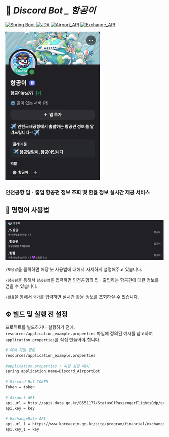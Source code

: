 
# 🤖 *Discord Bot _ 항공이* 
[![Spring Boot](https://img.shields.io/badge/SpringBoot-3.2-green?logo=springboot&logoColor=white&style=flat)](https://spring.io/projects/spring-boot)
[![JDA](https://img.shields.io/badge/JDA-GitHub-blue?logo=discord&logoColor=white&style=flat)](https://github.com/discord-jda/JDA)
[![Airport_API](https://img.shields.io/badge/Airport_API-Data%20.go.kr-green?logo=googlechrome&logoColor=white&style=flat)](https://www.data.go.kr/data/15095093/openapi.do)
[![Exchange_API](https://img.shields.io/badge/Exchange_API-Data%20.go.kr-green?logo=googlechrome&logoColor=white&style=flat)](https://www.data.go.kr/data/3068846/openapi.do)

![항공이 정보 이미지](/readme_img/Info.png)

### 인천공항 입ㆍ출입 항공편 정보 조회 및 환율 정보 실시간 제공 서비스 

## 📌 명령어 사용법

![항공이 명령어 이미지](/readme_img/Instructions.png)

`/도움말`을 클릭하면 해당 봇 사용법에 대해서 자세하게 설명해주고 있습니다.

`/항공편`을 통해서 `항공편명`을 입력하면 인천공항의 입ㆍ출입하는 항공편에 대한 정보를 얻을 수 있습니다.

`/환율`을 통해서 `국가`를 입력하면 실시간 활율 정보를 조회하실 수 있습니다.

## ⚙️ 빌드 및 실행 전 설정

프로젝트를 빌드하거나 실행하기 전에, `resources/application_example.properties` 파일에 정의된 예시를 참고하여 `application.properties`를 직접 만들어야 합니다.

```bash
# 예시 파일 경로
resources/application_example.properties

#application.properties : 파일 설정 예시
spring.application.name=Discord_AirportBot

# Discord Bot TOKEN
Token = token

# Airport API
api.url = http://apis.data.go.kr/B551177/StatusOfPassengerFlightsOdp/getPassengerDeparturesOdp
api.key = key

# ExchangeRate API
api.url_1 = https://www.koreaexim.go.kr/site/program/financial/exchangeJSON
api.key_1 = key
```

